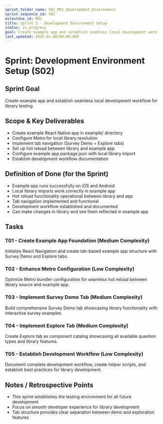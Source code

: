```yaml
---
sprint_folder_name: S02_M01_Development_Environment
sprint_sequence_id: S02
milestone_id: M01
title: Sprint 2 - Development Environment Setup
status: in_progress
goal: Create example app and establish seamless local development workflow for library testing
last_updated: 2025-01-06T00:00:00Z
---
```


# Sprint: Development Environment Setup (S02)

## Sprint Goal
Create example app and establish seamless local development workflow for library testing

## Scope & Key Deliverables
- Create example React Native app in example/ directory
- Configure Metro for local library resolution
- Implement tab navigation (Survey Demo + Explore tabs)
- Set up hot reload between library and example app
- Configure example app package.json with local library import
- Establish development workflow documentation

## Definition of Done (for the Sprint)
- Example app runs successfully on iOS and Android
- Local library imports work correctly in example app
- Hot reload functionality operational between library and app
- Tab navigation implemented and functional
- Development workflow established and documented
- Can make changes in library and see them reflected in example app

## Tasks

### T01 - Create Example App Foundation (Medium Complexity)
Initialize React Navigation and create tab-based example app structure with Survey Demo and Explore tabs.

### T02 - Enhance Metro Configuration (Low Complexity)
Optimize Metro bundler configuration for seamless hot reload between library source and example app.

### T03 - Implement Survey Demo Tab (Medium Complexity)
Build comprehensive Survey Demo tab showcasing library functionality with interactive survey examples.

### T04 - Implement Explore Tab (Medium Complexity)
Create Explore tab as component catalog showcasing all available question types and library features.

### T05 - Establish Development Workflow (Low Complexity)
Document complete development workflow, create helper scripts, and establish best practices for library development.

## Notes / Retrospective Points
- This sprint establishes the testing environment for all future development
- Focus on smooth developer experience for library development
- Tab structure provides clear separation between demo and exploration features